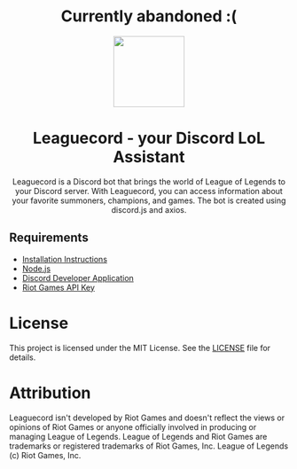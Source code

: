 <div align="center">
    <h1>Currently abandoned :(</h1>
    <img src="https://i.imgur.com/aU505kS.png" height="128" width="128">
    <h1>Leaguecord - your Discord LoL Assistant</h1>
    <p>Leaguecord is a Discord bot that brings the world of League of Legends to your Discord server. With Leaguecord, you can access information about your favorite summoners, champions, and games. The bot is created using discord.js and axios.</p>
</div>

## Requirements

-   [Installation Instructions](https://github.com/glooobal/leaguecord/blob/main/INSTALLATON.md)
-   [Node.js](https://nodejs.org/en/download/)
-   [Discord Developer Application](https://discord.com/developers/applications)
-   [Riot Games API Key](https://developer.riotgames.com/)

# License

This project is licensed under the MIT License. See the [LICENSE](https://github.com/glooobal/leaguecord/blob/main/LICENSE) file for details.

# Attribution

Leaguecord isn't developed by Riot Games and doesn't reflect the views or opinions of Riot Games or anyone officially involved in producing or managing League of Legends. League of Legends and Riot Games are trademarks or registered trademarks of Riot Games, Inc. League of Legends (c) Riot Games, Inc.
